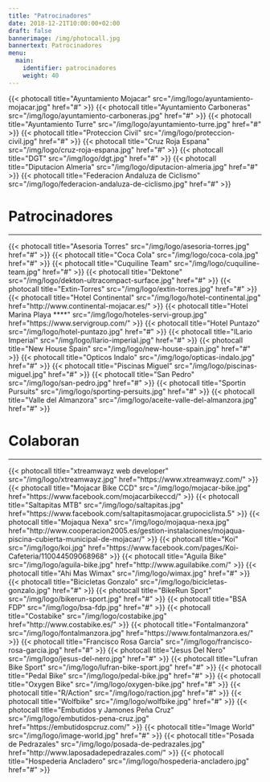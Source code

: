```yaml
---
title: "Patrocinadores"
date: 2018-12-21T10:00:00+02:00
draft: false
bannerimage: /img/photocall.jpg
bannertext: Patrocinadores
menu:
  main:
    identifier: patrocinadores
    weight: 40
---
```


<div class="card-deck photocall">
    {{< photocall title="Ayuntamiento Mojacar" src="/img/logo/ayuntamiento-mojacar.jpg" href="#" >}}
    {{< photocall title="Ayuntamiento Carboneras" src="/img/logo/ayuntamiento-carboneras.jpg" href="#" >}}
    {{< photocall title="Ayuntamiento Turre" src="/img/logo/ayuntamiento-turre.jpg" href="#" >}}
    {{< photocall title="Proteccion Civil" src="/img/logo/proteccion-civil.jpg" href="#" >}}
    {{< photocall title="Cruz Roja Espana" src="/img/logo/cruz-roja-espana.jpg" href="#" >}}
    {{< photocall title="DGT" src="/img/logo/dgt.jpg" href="#" >}}
    {{< photocall title="Diputacion Almeria" src="/img/logo/diputacion-almeria.jpg" href="#" >}}
    {{< photocall title="Federacion Andaluza de Ciclismo" src="/img/logo/federacion-andaluza-de-ciclismo.jpg" href="#" >}}
</div>

<h1>Patrocinadores</h1>
<hr>
<div class="card-deck photocall">
    {{< photocall title="Asesoria Torres" src="/img/logo/asesoria-torres.jpg" href="#" >}}
    {{< photocall title="Coca Cola" src="/img/logo/coca-cola.jpg" href="#" >}}
    {{< photocall title="Cuquiline Team" src="/img/logo/cuquiline-team.jpg" href="#" >}}
    {{< photocall title="Dektone" src="/img/logo/dekton-ultracompact-surface.jpg" href="#" >}}
    {{< photocall title="Extin-Torres" src="/img/logo/extin-torres.jpg" href="#" >}}
    {{< photocall title="Hotel Continental" src="/img/logo/hotel-continental.jpg" href="http://www.continental-mojacar.es/" >}}
    {{< photocall title="Hotel Marina Playa ****" src="/img/logo/hoteles-servi-group.jpg" href="https://www.servigroup.com/" >}}
    {{< photocall title="Hotel Puntazo" src="/img/logo/hotel-puntazo.jpg" href="#" >}}
    {{< photocall title="ILario Imperial" src="/img/logo/llario-imperial.jpg" href="#" >}}
    {{< photocall title="New House Spain" src="/img/logo/new-house-spain.jpg" href="#" >}}
    {{< photocall title="Opticos Indalo" src="/img/logo/opticas-indalo.jpg" href="#" >}}
    {{< photocall title="Piscinas Miguel" src="/img/logo/piscinas-miguel.jpg" href="#" >}}
    {{< photocall title="San Pedro" src="/img/logo/san-pedro.jpg" href="#" >}}
    {{< photocall title="Sportin Pursuits" src="/img/logo/sporting-persuits.jpg" href="#" >}}
    {{< photocall title="Valle del Almanzora" src="/img/logo/aceite-valle-del-almanzora.jpg" href="#" >}}
</div>

<h1>Colaboran</h1>
<hr>
<div class="card-deck photocall">
    {{< photocall title="xtreamwayz web developer" src="/img/logo/xtreamwayz.jpg" href="https://www.xtreamwayz.com/" >}}
    {{< photocall title="Mojacar Bike CCD" src="/img/logo/mojacar-bike.jpg" href="https://www.facebook.com/mojacarbikeccd/" >}}
    {{< photocall title="Saltapitas MTB" src="/img/logo/saltapitas.jpg" href="https://www.facebook.com/saltapitasmojacar.grupociclista.5" >}}
    {{< photocall title="Mojaqua Nexa" src="/img/logo/mojaqua-nexa.jpg" href="http://www.cooperacion2005.es/gestion-instalaciones/mojaqua-piscina-cubierta-municipal-de-mojacar/" >}}
    {{< photocall title="Koi" src="/img/logo/koi.jpg" href="https://www.facebook.com/pages/Koi-Cafeteria/110044509068968" >}}
    {{< photocall title="Aguila Bike" src="/img/logo/aguila-bike.jpg" href="http://www.aguilabike.com/" >}}
    {{< photocall title="Ahi Mas Wimax" src="/img/logo/wimax.jpg" href="#" >}}
    {{< photocall title="Bicicletas Gonzalo" src="/img/logo/bicicletas-gonzalo.jpg" href="#" >}}
    {{< photocall title="BikeRun Sport" src="/img/logo/bikerun-sport.jpg" href="#" >}}
    {{< photocall title="BSA FDP" src="/img/logo/bsa-fdp.jpg" href="#" >}}
    {{< photocall title="Costabike" src="/img/logo/costabike.jpg" href="http://www.costabike.es/" >}}
    {{< photocall title="Fontalmanzora" src="/img/logo/fontalmanzora.jpg" href="https://www.fontalmanzora.es/" >}}
    {{< photocall title="Francisco Rosa Garcia" src="/img/logo/francisco-rosa-garcia.jpg" href="#" >}}
    {{< photocall title="Jesus Del Nero" src="/img/logo/jesus-del-nero.jpg" href="#" >}}
    {{< photocall title="Lufran Bike Sport" src="/img/logo/lufran-bike-sport.jpg" href="#" >}}
    {{< photocall title="Pedal Bike" src="/img/logo/pedal-bike.jpg" href="#" >}}
    {{< photocall title="Oxygen Bike" src="/img/logo/oxygen-bike.jpg" href="#" >}}
    {{< photocall title="R/Action" src="/img/logo/raction.jpg" href="#" >}}
    {{< photocall title="Wolfbike" src="/img/logo/wolfbike.jpg" href="#" >}}
    {{< photocall title="Embutidos y Jamones Peña Cruz" src="/img/logo/embutidos-pena-cruz.jpg" href="https://embutidospcruz.com/" >}}
    {{< photocall title="Image World" src="/img/logo/image-world.jpg" href="#" >}}
    {{< photocall title="Posada de Pedrazales" src="/img/logo/posada-de-pedrazales.jpg" href="http://www.laposadadepedrazales.com/" >}}
    {{< photocall title="Hospederia Ancladero" src="/img/logo/hospederia-ancladero.jpg" href="#" >}}
</div>

